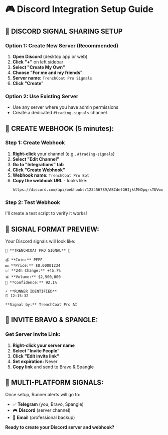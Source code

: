 # 🎮 Discord Integration Setup Guide

## 🚀 **DISCORD SIGNAL SHARING SETUP**

### **Option 1: Create New Server (Recommended)**

1. **Open Discord** (desktop app or web)
2. **Click "+"** on left sidebar
3. **Select "Create My Own"**
4. **Choose "For me and my friends"**
5. **Server name:** `TrenchCoat Pro Signals`
6. **Click "Create"**

### **Option 2: Use Existing Server**
- Use any server where you have admin permissions
- Create a dedicated `#trading-signals` channel

## 🤖 **CREATE WEBHOOK (5 minutes):**

### **Step 1: Create Webhook**
1. **Right-click** your channel (e.g., `#trading-signals`)
2. **Select "Edit Channel"**
3. **Go to "Integrations" tab**
4. **Click "Create Webhook"**
5. **Webhook name:** `TrenchCoat Pro Bot`
6. **Copy the webhook URL** - looks like:
   ```
   https://discord.com/api/webhooks/123456789/ABCdefGHIjklMNOpqrsTUVwxyz
   ```

### **Step 2: Test Webhook**
I'll create a test script to verify it works!

## 📡 **SIGNAL FORMAT PREVIEW:**

Your Discord signals will look like:

```
🚀 **TRENCHCOAT PRO SIGNAL** 🚀

💰 **Coin:** PEPE
💵 **Price:** $0.00001234
📈 **24h Change:** +45.7%
📊 **Volume:** $2,500,000
🎯 **Confidence:** 92.1%

⚡ **RUNNER IDENTIFIED**
⏰ 12:15:32

**Signal by:** TrenchCoat Pro AI
```

## 👥 **INVITE BRAVO & SPANGLE:**

### **Get Server Invite Link:**
1. **Right-click your server name**
2. **Select "Invite People"**
3. **Click "Edit invite link"**
4. **Set expiration:** Never
5. **Copy link** and send to Bravo & Spangle

## 🎯 **MULTI-PLATFORM SIGNALS:**

Once setup, Runner alerts will go to:
- ✅ **Telegram** (you, Bravo, Spangle)
- 🎮 **Discord** (server channel)
- 📧 **Email** (professional backup)

**Ready to create your Discord server and webhook?**